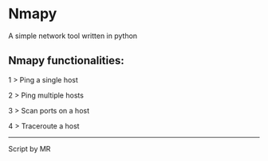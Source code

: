 
# Nmapy
A simple network tool written in python

## Nmapy functionalities:

1 > Ping a single host

2 > Ping multiple hosts

3 > Scan ports on a host

4 > Traceroute a host

--------------------------

Script by MR
